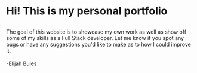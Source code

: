 # Hi! This is my personal portfolio
## 
The goal of this website is to showcase my own work as well as show off some of my skills as a Full Stack developer. Let me know if you spot any bugs or have any suggestions you'd like to make as to how I could improve it. </br></br>
-Elijah Bules
